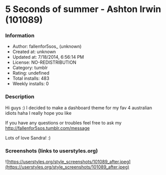 # 5 Seconds of summer - Ashton Irwin (101089)

### Information
- Author: fallenfor5sos_ (unknown)
- Created at: unknown
- Updated at: 7/18/2014, 6:56:14 PM
- License: NO-REDISTRIBUTION
- Category: tumblr
- Rating: undefined
- Total installs: 483
- Weekly installs: 0


### Description
Hi guys :) I decided to make a dashboard theme for my fav 4 australian idiots haha 
I really hope you like 

If you have any questions or troubles feel free to ask my http://fallenfor5sos.tumblr.com/message 

Lots of love Sandra! :)


### Screenshots (links to userstyles.org)
![https://userstyles.org/style_screenshots/101089_after.jpeg](https://userstyles.org/style_screenshots/101089_after.jpeg)


